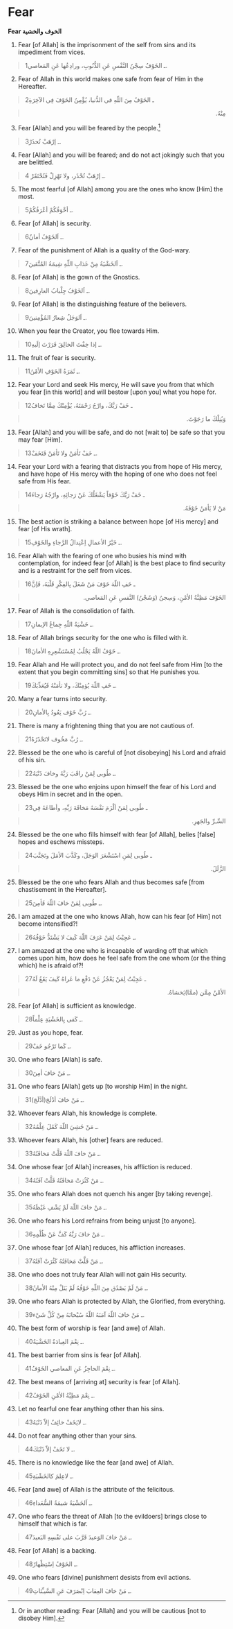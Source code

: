 Fear
====

**Fear الخوف والخشية**

1. Fear [of Allah] is the imprisonment of the self from sins and its
impediment from vices.

> 1ـ الخَوْفُ سِجْنُ النَّفْسِ عَنِ الذُّنُوبِ، ورادِعُها عَنِ المَعاصي.

2. Fear of Allah in this world makes one safe from fear of Him in the
Hereafter.

> 2ـ الخَوْفُ مِنَ اللّهِ في الدُّنيا، يُؤْمِنُ الخَوْفَ فِي الآخِرَةِ
<blockquote dir="rtl">
  <p>
مِنْهُ.
  </p>
</blockquote>

3. Fear [Allah] and you will be feared by the people.[^1]

> 3ـ إرْهَبْ تُحذَرْ.

4. Fear [Allah] and you will be feared; and do not act jokingly such
that you are belittled.

> 4 ـ إرْهَبْ تُحْذَر، ولا تَهْزِلْ فَتُحْتَقَرْ.

5. The most fearful [of Allah] among you are the ones who know [Him] the
most.

> 5ـ أخْوَفُكُمْ أعْرَفُكُمْ.

6. Fear [of Allah] is security.

> 6ـ اَلخَوْفُ أمانٌ.

7. Fear of the punishment of Allah is a quality of the God-wary.

> 7ـ اَلخَشْيَةُ مِنْ عَذابِ اللّهِ شِيمَةُ المُتَّقينَ.

8. Fear [of Allah] is the gown of the Gnostics.

> 8ـ اَلخَوْفُ جِلْبابُ العارِفينَ.

9. Fear [of Allah] is the distinguishing feature of the believers.

> 9ـ اَلوَجَلُ شِعارُ المُؤْمِنينَ.

10. When you fear the Creator, you flee towards Him.

> 10ـ إذا خِفْتَ الخالِقَ فَرَرْتَ إلَيهِ.

11. The fruit of fear is security.

> 11ـ ثَمَرَةُ الخَوْفِ الأمْنُ.

12. Fear your Lord and seek His mercy, He will save you from that which
you fear [in this world] and will bestow [upon you] what you hope for.

> 12ـ خَفْ رَبَّكَ، وارْجُ رَحْمَتَهُ، يُؤْمِنْكَ مِمَّا تَخافُ
<blockquote dir="rtl">
  <p>
وَيُنِلْكَ ما رَجَوْتَ.
  </p>
</blockquote>

13. Fear [Allah] and you will be safe, and do not [wait to] be safe so
that you may fear [Him].

> 13ـ خَفْ تَأمَنْ ولا تَأمَنْ فَتَخَفْ.

14. Fear your Lord with a fearing that distracts you from hope of His
mercy, and have hope of His mercy with the hoping of one who does not
feel safe from His fear.

> 14ـ خَفْ رَبَّكَ خَوْفاً يَشْغَلُكَ عَنْ رَجائِهِ، وارْجُهُ رَجاءَ
<blockquote dir="rtl">
  <p>
مَنْ لا يَأمَنُ خَوْفَهُ.
  </p>
</blockquote>

15. The best action is striking a balance between hope [of His mercy]
and fear [of His wrath].

> 15ـ خَيْرُ الأعمالِ اِعْتِدالُ الرَّجاءِ والخَوْفِ.

16. Fear Allah with the fearing of one who busies his mind with
contemplation, for indeed fear [of Allah] is the best place to find
security and is a restraint for the self from vices.

> 16ـ خَفِ اللّهَ خَوْفَ مَنْ شَغَلَ بِالفِكْرِ قَلْبَهُ، فَإنَّ
<blockquote dir="rtl">
  <p>
الخَوْفَ مَظِنَّةُ الأمْنِ، وَسِجنُ (وَشَجْنُ) النَّفسِ عَنِ المَعاصي.
  </p>
</blockquote>

17. Fear of Allah is the consolidation of faith.

> 17ـ خَشْيَةُ اللّهِ جِماعُ الإيمانِ.

18. Fear of Allah brings security for the one who is filled with it.

> 18ـ خَوْفُ اللّهُ يَجْلُبُ لِمُسْتَشْعِرِهِ الأمانَ.

19. Fear Allah and He will protect you, and do not feel safe from Him
[to the extent that you begin committing sins] so that He punishes you.

> 19ـ خَفِ اللّهَ يُؤمِنْكَ، ولا تأمَنْهُ فَيُعَذِّبَكَ.

20. Many a fear turns into security.

> 20ـ رُبَّ خَوْف يَعُودُ بِالأمانِ.

21. There is many a frightening thing that you are not cautious of.

> 21ـ رُبَّ مَخُوف لاتَحْذَرُهُ.

22. Blessed be the one who is careful of [not disobeying] his Lord and
afraid of his sin.

> 22ـ طُوبى لِمَنْ راقَبَ رَبَّهُ وخافَ ذَنْبَهُ.

23. Blessed be the one who enjoins upon himself the fear of his Lord and
obeys Him in secret and in the open.

> 23ـ طُوبى لِمَنْ ألْزَمَ نَفْسَهُ مَخافَةَ رَبِّهِ، وأطاعَهُ فِي
<blockquote dir="rtl">
  <p>
السِّـرِّ والجَهرِ.
  </p>
</blockquote>

24. Blessed be the one who fills himself with fear [of Allah], belies
[false] hopes and eschews missteps.

> 24ـ طُوبى لِمَنِ اسْتَشْعَرَ الوَجَلَ، وكَذَّبَ الأمَلَ وتَجَنَّبَ
<blockquote dir="rtl">
  <p>
الزَّلَلَ.
  </p>
</blockquote>

25. Blessed be the one who fears Allah and thus becomes safe [from
chastisement in the Hereafter].

> 25ـ طُوبى لِمَنْ خافَ اللّهَ فَأمِنَ.

26. I am amazed at the one who knows Allah, how can his fear [of Him]
not become intensified?!

> 26ـ عَجِبْتُ لِمَنْ عَرَفَ اللّهَ كَيفَ لا يَشْتَدُّ خَوْفُهُ.

27. I am amazed at the one who is incapable of warding off that which
comes upon him, how does he feel safe from the one whom (or the thing
which) he is afraid of?!

> 27ـ عَجِبْتُ لِمَنْ يَعْجُزُ عَنْ دَفْعِ ما عَراهُ كَيفَ يَقَعُ لَهُ
<blockquote dir="rtl">
  <p>
الأمْنُ مِمَّن (ممَّا)يَخشاهُ.
  </p>
</blockquote>

28. Fear [of Allah] is sufficient as knowledge.

> 28ـ كَفى بِالخَشْيَةِ عِلْماً.

29. Just as you hope, fear.

> 29ـ كَما تَرْجُو خَفْ.

30. One who fears [Allah] is safe.

> 30ـ مَنْ خافَ أمِنَ.

31. One who fears [Allah] gets up [to worship Him] in the night.

> 31ـ مَنْ خافَ أدْلَجَ(أدَّلَجَ).

32. Whoever fears Allah, his knowledge is complete.

> 32ـ مَنْ خَشِيَ اللّهَ كَمُلَ عِلْمُهُ.

33. Whoever fears Allah, his [other] fears are reduced.

> 33ـ مَنْ خافَ اللّهَ قَلَّتْ مَخافَتُهُ.

34. One whose fear [of Allah] increases, his affliction is reduced.

> 34ـ مَنْ كَثُرَتْ مَخافَتُهُ قَلَّتْ آفَتُهُ.

35. One who fears Allah does not quench his anger [by taking revenge].

> 35ـ مَنْ خافَ اللّهَ لَمْ يَشْفِ غَيْظَهُ.

36. One who fears his Lord refrains from being unjust [to anyone].

> 36ـ مَنْ خافَ رَبَّهُ كَفَّ عَنْ ظُلْمِهِ.

37. One whose fear [of Allah] reduces, his affliction increases.

> 37ـ مَنْ قَلَّتْ مَخافَتُهُ كَثُرَتْ آفَتُهُ.

38. One who does not truly fear Allah will not gain His security.

> 38ـ مَنْ لَمْ يَصْدُق مِنَ اللّهِ خَوْفُهُ لَمْ يَنَلْ مِنْهُ الأمانُ.

39. One who fears Allah is protected by Allah, the Glorified, from
everything.

> 39ـ مَنْ خافَ اللّهَ آمَنَهُ اللّهُ سُبْحانَهُ مِنْ كُلِّ شَيْء.

40. The best form of worship is fear [and awe] of Allah.

> 40ـ نِعْمَ العِبادَةُ الخَشْيَةُ.

41. The best barrier from sins is fear [of Allah].

> 41ـ نِعْمَ الحاجِزُ عَنِ المعاصي الخَوْفُ.

42. The best means of [arriving at] security is fear [of Allah].

> 42ـ نِعْمَ مَطِيَّةُ الأمْنِ الخَوْفُ.

43. Let no fearful one fear anything other than his sins.

> 43ـ لايَخَفْ خائِفٌ إلاّ ذَنْبَهُ.

44. Do not fear anything other than your sins.

> 44ـ لا تَخَفْ إلاّ ذَنْبَكَ.

45. There is no knowledge like the fear [and awe] of Allah.

> 45ـ لاعِلمَ كالخَشْيَةِ.

46. Fear [and awe] of Allah is the attribute of the felicitous.

> 46ـ اَلخَشْيَةُ شيمَةُ السُّعَداءِ.

47. One who fears the threat of Allah [to the evildoers] brings close to
himself that which is far.

> 47ـ مَنْ خافَ الوَعيدَ قَرَّبَ على نَفْسِهِ البَعيدَ.

48. Fear [of Allah] is a backing.

> 48ـ الخَوْفُ اِسْتِظْهارٌ.

49. One who fears [divine] punishment desists from evil actions.

> 49ـ مَنْ خافَ العِقابَ اِنْصَرَفَ عَنِ السَّيـِّئاتِ.

[^1]: Or in another reading: Fear [Allah] and you will be cautious [not
to disobey Him].


